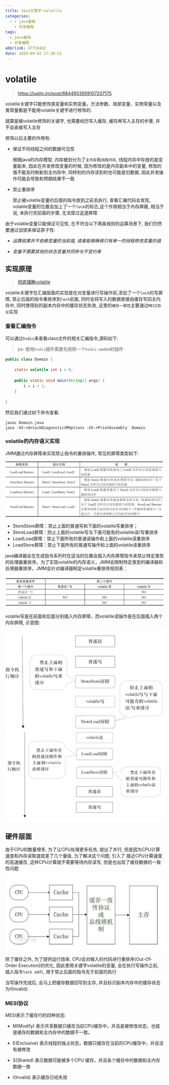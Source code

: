 ```yaml
---
title: Java关键字-volatile
categories:
  - - java基础
    - 并发编程
tags:
  - java基础
  - 并发编程
abbrlink: d77194d2
date: 2020-09-02 17:28:51
---
```


# volatile

> https://juejin.im/post/6844903959107207175


volatile关键字只能修饰类变量和实例变量。方法参数、局部变量、实例常量以及类常量都是不能用volatile关键字进行修饰的.

就算是被volatile修饰的关键字, 也需要经历写入缓存, 缓存再写入主存的步骤, 并不会直接写入主存

<!-- more -->
 
修饰以后主要的作用有:

- 保证不同线程之间的数据可见性

    根据java的内存模型, 内存被划分为了`主内存`和`线程内存`, 线程内存中存放的是变量副本, 因此在并发修改变量的时候, 因为修改的是内存副本中的变量,
    修改的值不能及时刷新到主内存中, 同样别的内存读到的也可能是旧数据, 因此并发操作可能会导致和预期结果不一致
    
- 禁止重排序
    
    禁止被volatile变量的后面的指令放到之前去执行, 查看汇编代码会发现, volatile变量的位置会加上了一个`lock`的标志,这个作用相当于内存屏蔽,
    相当于说, 未执行完前面的步骤, 无法穿过这道屏障
    
    
由于volatile变量只能保证可见性, 在不符合以下两条规则的运算场景下, 我们仍然要通过加锁来保证原子性:

- *运算结果并不依赖变量的当前值, 或者能够确保只有单一的线程修改变量的值*

- *变量不需要其他的状态变量共同参与不变约束*

## 实现原理

> [彻底理解volatile](https://juejin.im/post/6844903601064640525)

volatile关键字在汇编层面的实现是在对变量进行写操作前,添加了一个`lock`的写屏障, 禁止后面的指令重排序到`lock`前面,
同时会将写入的数据直接由缓存写回主内存中, 同时使得别的副本内存中的缓存状态失效, 这里的`缓存一致性`主要通过`MESI协议`实现

### 查看汇编指令

可以通过`hsdis`来查看class文件的相关汇编指令,源码如下:

>   ps: 使用`hsdis`插件需要先按照一个`hsdis-amd64`的插件

```java
public class Domain {

    static volatile int i = 0;

    public static void main(String[] args) {
        i = i + 1;
    }

}
```

然后我们通过如下命令查看:
```shell
javac Domain.java
java -XX:+UnlockDiagnosticVMOptions -XX:+PrintAssembly  Domain 
```

### volatile的内存语义实现

JMM通过内存屏障来实现禁止指令的重排操作, 常见的屏障类型如下:

![内存屏障](/image/volatile/jmm内存屏障类型.jpg)

- StoreStore屏障：禁止上面的普通写和下面的volatile写重排序；
- StoreLoad屏障：防止上面的volatile写与下面可能有的volatile读/写重排序
- LoadLoad屏障：禁止下面所有的普通读操作和上面的volatile读重排序
- LoadStore屏障：禁止下面所有的普通写操作和上面的volatile读重排序


java编译器会在生成指令系列时在适当的位置会插入内存屏障指令来禁止特定类型的处理器重排序。为了实现volatile的内存语义，JMM会限制特定类型的编译器和处理器重排序，JMM会针对编译器制定volatile重排序规则表：

![重排序规则表](/image/volatile/重排序规则表.jpg)


volatile写是在前面和后面分别插入内存屏障，而volatile读操作是在后面插入两个内存屏障, 示意图:

![volatile写](/image/volatile/volatile写屏障插入.jpg)
![volatile写](/image/volatile/volatile读屏障插入.jpg)


## 硬件层面

由于CPU的数量增多, 为了让CPU处理更多任务, 提出了并行, 但是因为CPU计算速度和内存读取速度差了几个量级, 为了解决这个问题, 引入了
接近CPU计算速度的高速缓存, 这样CPU计算就不需要等待内存读写, 但是也出现了缓存数据的一致性问题

![交互图](/image/CPU内存交互流程.jpg)

除了缓存之外, 为了提供运行效率, CPU会对输入的代码进行重排序(Out-Of-Order Execution)的优化, 因此使用关键字volatile的变量,
会在执行写操作之前, 插入指令`lock addl`, 用于禁止后面的指令先于前面的执行

当写操作完成后, 会马上把缓存数据回写到主存, 并且标识副本内存中的缓存状态为I(Invalid)

### MESI协议

MESI表示了缓存行的四种状态:

- M(Modify) 表示共享数据只缓存当前CPU缓存中，并且是被修改状态，也就是缓存的数据和主内存中的数据不一致。

- E(Exclusive) 表示线程的独占状态，数据只缓存在当前的CPU缓存中，并且没有被修改

- S(Shared) 表示数据可能被多个CPU 缓存，并且各个缓存中的数据和主内存数据一致

- I(Invalid) 表示缓存已经失效